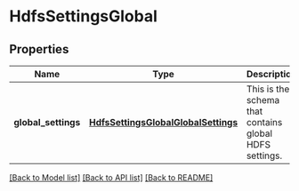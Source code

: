 # HdfsSettingsGlobal

## Properties
Name | Type | Description | Notes
------------ | ------------- | ------------- | -------------
**global_settings** | [**HdfsSettingsGlobalGlobalSettings**](HdfsSettingsGlobalGlobalSettings.md) | This is the schema that contains global HDFS settings. | [optional] 

[[Back to Model list]](../README.md#documentation-for-models) [[Back to API list]](../README.md#documentation-for-api-endpoints) [[Back to README]](../README.md)


